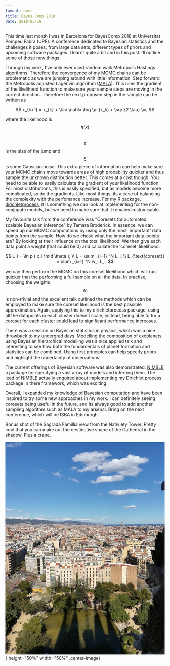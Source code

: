 ```yaml
---
layout: post
title: Bayes Comp 2018
date: 2018-05-18
---
```


This time last month I was in Barcelona for BayesComp 2018 at Universitat Pompeu Fabra (UPF). A conference dedicated to Bayesian statistics and the challenges it poses; from large data sets, different types of priors and upcoming software packages. I learnt quite a bit and in this post I'll outline some of those new things.

Through my work, I've only ever used random walk Metropolis Hastings algorithms. Therefore the convergence of my MCMC chains can be problematic as we are jumping around with little information. Step forward the Metropolis adjusted Lagenvin algorithm ([MALA](https://en.wikipedia.org/wiki/Metropolis-adjusted_Langevin_algorithm)). This uses the gradient of the likelihood function to make sure your sample steps are moving in the correct direction. Therefore the next proposed step in the sample can be written as

$$
x_{k+1} = x_{k} + \tau \nabla \log \pi (x_k) + \sqrt{2 \tau} \xi,
$$

where the likelihood is $$\pi (x)$$, $$\tau$$ is the size of the jump and $$\xi$$ is some Gaussian noise. This extra piece of information can help make sure your MCMC chains move towards areas of high probability quicker and thus sample the unknown distribution better. This comes at a cost though. You need to be able to easily calculate the gradient of your likelihood function. For most distributions, this is easily specified, but as models become more complicated, so do the gradients. Like most things, its a case of balancing the complexity with the perfomance increase. For my R package, [dirichletprocess](https://cran.r-project.org/package=dirichletprocess), it is something we can look at implementing for the non-conjugate models, but we need to make sure that it remains customisable. 

My favourite talk from the conference was "Coresets for automated scalable Bayesian inference" by Tamara Broderick. In essence, we can speed up our MCMC computations by using only the most 'important' data points from the sample. How do we chose what the important data-points are? By looking at their influence on the total likelihood. We then give each data point a weight (that could be 0) and calculate the 'coreset' likelihood.

$$
L_i = \ln p ( x_i \mid \theta ), \\
L = \sum _{i=1} ^N L_i, \\
L_{\text{coreset}} = \sum _{i=1} ^N w_i L_i,
$$

we can then perform the MCMC on this coreset likelihood which will run quicker that the performing a full sample on all the data. In practise, choosing the weights $$w_i$$ is non-trivial and the excellent talk outlined the methods which can be employed to make sure the coreset likelihood is the best possible approximation. Again, applying this to my dirichletprocess package, using all the datapoints in each cluster doesn't scale, instead, being able to for a coreset for each cluster could lead to significant performance increases. 

There was a session on Bayesian statistics in physics, which was a nice throwback to my undergrad days. Modelling the composition of exoplanets using Bayesian hierarchical modelling was a nice applied talk and interesting to see how both the fundamentals of planet formation and statistics can be combined. Using first principles can help specify priors and highlight the uncertainty of observations.

The current offerings of Bayesian software was also demonstrated. [NIMBLE](https://cran.r-project.org/package=nimble) a package for specifying a vast array of models and inferring them. The lead of NIMBLE actually enquired about implementing my Dirichlet process package in there framework, which was exciting. 


Overall, I expanded my knowledge of Bayesian computation and have been inspired to try some new approaches in my work. I can definitely seeing coresets being useful in the future, and its always good to add another sampling algorithm such as MALA to my arsenal. Bring on the next conference, which will be ISBA in Edinburgh. 

Bonus shot of the Sagrada Famillia view from the Nativiety Tower. Pretty cool that you can make out the destinctive shape of the Cathedral in the shadow. Plus a crane. 

![](/assets/sagrada.jpg){:height="50%" width="50%" .center-image}


